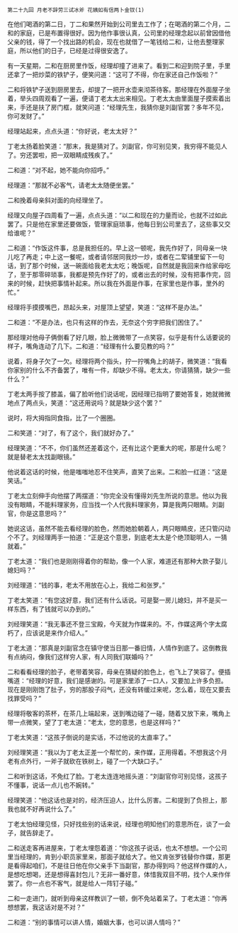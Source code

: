     第二十九回 月老不辞劳三试冰斧 花姨如有信两卜金钗(1) 

   在他们喝酒的第二日，丁二和果然开始到公司里去工作了；在喝酒的第二个月，二和的家庭，已是布置得很好。因为他作事很认真，公司里的经理念起以前曾因借他父亲的钱，得了一个找出路的机会，现在也就借了一笔钱给二和，让他去整理家庭，所以他们的日子，已经是过得很安逸了。

   有一天星期，二和在厨房里作饭，经理却撞了进来了。看到二和迎到院子里，手里还拿了一把炒菜的铁铲子，便笑问道：“这可了不得，你在家还自己作饭啦？”

   二和将铁铲子送到厨房里去，却提了一把开水壶来沏茶待客。那经理在外面屋子坐着，举头四周观看了一遍，便请丁老太太出来相见。丁老太太由里面屋子摸索着出来，手还是扶了房门框，就笑问道：“经理先生，我猜你是刘副官罢？多年不见，你可发财了。”

   经理站起来，点点头道：“你好说，老太太好？”

   丁老太扬着脸笑道：“那末，我是猜对了。刘副官，你可别见笑，我穷得不能见人了。穷还罢啦，把一双眼睛成残疾了。”

   二和道：“对不起，她不能向你招呼。”

   经理道：“那就不必客气，请老太太随便坐罢。”

   二和挽着母亲斜对面的向经理坐了。

   经理又向屋子四周看了一遍，点点头道：“以二和现在的力量而论，也就不过如此罢了。只是他在家里还要做饭，管理家庭琐事，他每日到公司里去了，这些事又交给谁呢？”

   二和道：“作饭这件事，总是我担任的。早上这一顿呢，我先作好了，同母亲一块儿吃了再走；中上这一餐呢，或者请邻居同我炒一炒，或者在二荤铺里留下一句话，到了那个时候，送一碗面给我老太太吃；晚饭呢，自然就是我回来作给家母吃了，至于那零碎琐事，我都是预先作好了的，或者出去的时候，没有把事作完，回来的时候，赶快把事情补起来。所以我在外面是作事，在家里也是作事，里外的忙。”

   经理将手摸摸嘴巴，昂起头来，对屋顶上望望，笑道：“这样不是办法。”

   二和道：“不是办法，也只有这样的作去，无奈这个穷字把我们困住了。”

   那经理对他母子俩倒看了好几眼，脸上微微带了一点笑容，似乎是有什么话要说的样子，嘴角连动了几下。二和道：“经理有什么要见教的吗？”

   说着，将身子欠了一欠。经理将两个指头，拧一拧嘴角上的胡子，微笑道：“我看你家别的什么不齐备罢了，唯有一件，却缺少不得。老太太，你请猜猜，缺少一些什么？”

   丁老太两手按了膝盖，偏了脸听他们说话呢，因经理已指明了要她答复，她就微微地点了两点头，笑道：“这还用说吗？就是缺少这个罢？”

   说时，将大拇指同食指，比了一个圈圈。

   二和笑道：“对了，有了这个，我们就好办了。”

   经理笑道：“不不，你们虽然还差着这个，还有比这个更重大的呢，那是什么呢？就是替老太太找副眼镜。”

   他说着这话的时候，他是嗤嗤地忍不住笑声，直笑了出来。二和脸一红道：“这是笑话。”

   丁老太立刻伸手向他摆了两摆道：“你完全没有懂得刘先生所说的意思。他以为我没有眼睛，不能料理家务，应当找一个人代我料理家务，算是我两只眼睛。刘副官，你是这意思吗？”

   她说这话，虽然不能去看经理的脸色，然而她脸朝着人，两只眼睛皮，还只管闪动个不了。刘经理两手一拍道：“正是这个意思，到底老太太是个绝顶聪明人，一猜就着。”

   丁老太道：“我们也是刚刚得着你的帮助，像一个人家，难道还有那种大款子娶儿媳妇吗？”

   刘经理道：“钱的事，老太不用放在心上，我给二和张罗。”

   丁老太笑道：“有您这好意，我们还有什么话说。可是娶一房儿媳妇，并不是买一样东西，有了钱就可以办到的。”

   刘经理笑道：“我无事还不登三宝殿，今天就为作媒来的。不，作媒这两个字太腐朽了，应该说是来作介绍人。”

   丁老太道：“那真是刘副官念在镇守使当日那一番旧情，人情作到底了。这倒教我有点纳闷，像我们这样穷人家，有人同我们联婚吗？”

   二和看看经理的脸子，老带着笑容，母亲在猜疑的脸色上，也飞上了笑容了。便插嘴道：“经理的好意，我们是感谢的。可是家里添了一口人，又要加上许多负担。现在是刚刚饱了肚子，穷的那股子闷气，还没有转缓过来呢，怎么着，现在又要去找罪受吗？”

   经理将敬客的茶杯，在茶几上端起来，送到嘴边碰了一碰，随着又放下来，嘴角上带一点微笑，望了丁老太道：“老太，您的意思，也是这样吗？”

   丁老太笑道：“这孩子倒说的是实话，不过他说的太直率了。”

   刘经理笑道：“我以为丁老太正差一个帮忙的，来作媒，正用得着。不想我这个月老有点外行，一斧子就砍在铁树上，碰了一个大缺口子。”

   二和听到这话，不免红了脸。丁老太连连地摇头道：“刘副官你可别见怪，这孩子不懂事，说话一点儿也不婉转。”

   经理笑道：“他这话也是对的，经济压迫人，比什么厉害。二和提到了负担上，那我也就不好再说什么了。”

   丁老太怕经理见怪，只好找些别的话来说，经理也明知他们的意思所在，谈了一会子，就告辞走了。

   二和送走客再进屋来，丁老太埋怨着道：“你这孩子说话，也太不想想。一个公司里当经理的，肯到小职员家里来，那面子就给大了。他又肯张罗钱替你作媒，那更是看得起咱们，不是往日他在你父亲手下当副官，那办得到吗？他这样作媒的人，是想吃想喝，还是想得喜封包儿？无非一番好意，体惜我双目不明，找个人来作伴罢了。你一点也不客气，就是给人一阵钉子碰。”

   二和一走进门，就听到母亲这样教训了一顿，倒不免站着呆了。丁老太道：“你再想想罢，我这话对是不对？”

   二和道：“别的事情可以讲人情，婚姻大事，也可以讲人情吗？”

